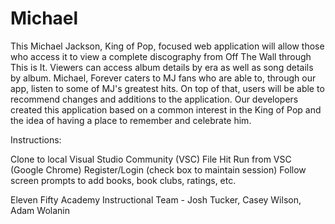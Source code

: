 # Michael
This Michael Jackson, King of Pop, focused web application will allow those who access it to view a complete discography from Off The Wall through This is It. Viewers can access album details by era as well as song details by album. Michael, Forever caters to MJ fans who are able to, through our app, listen to some of MJ's greatest hits. On top of that, users will be able to recommend changes and additions to the application. Our developers created this application based on a common interest in the King of Pop and the idea of having a place to remember and celebrate him.

Instructions:

Clone to local Visual Studio Community (VSC) File
Hit Run from VSC (Google Chrome)
Register/Login (check box to maintain session)
Follow screen prompts to add books, book clubs, ratings, etc.

Eleven Fifty Academy Instructional Team - Josh Tucker, Casey Wilson, Adam Wolanin
